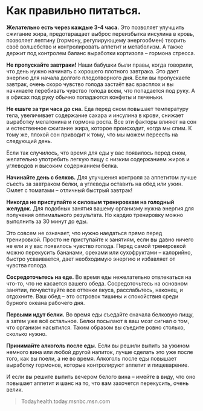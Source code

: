 # Как правильно питаться.
**Желательно есть через каждые 3-4 часа.** Это позволяет улучшить сжигание жира, предотвращает выброс переизбытка инсулина в кровь, позволяет лептину (гормону, регулирующему энергообмен) творить своё волшебство и контролировать аппетит и метаболизм. А также держит под контролем баланс выработки кортизола – гормона стресса.

**Не пропускайте завтраки!** Наши бабушки были правы, когда говорили, что день нужно начинать с хорошего плотного завтрака. Это дает энергию для начала долгого плодотворного дня. Если вы пропускаете завтрак, очень скоро чувство голода застаёт вас врасплох и вы начинаете перебивать чувство голода всем, что попадается под руку. А в офисах под руку обычно попадаются конфеты и печеньки.

**Не ешьте за три часа до сна.** Еда перед сном повышает температуру тела, увеличивает содержание сахара и инсулина в крови, снижает выработку мелатонина и гормона роста. Все эти факторы влияют на сон и естественное сжигание жира, которое происходит, когда мы спим. К тому же, плохой сон приводит к тому, что мы можем переесть на следующий день.

Если так случилось, что время для еды у вас появилось перед сном, желательно употребить легкую пищу с низким содержанием жиров и углеводов и высоким содержанием белка.

**Начинайте день с белков.** Для улучшения контроля за аппетитом лучше съесть за завтраком белки, а углеводы оставить на обед или ужин. Омлет с томатами – отличный быстрый завтрак!

**Никогда не приступайте к силовым тренировкам на голодный желудок.** Для подобных занятия вашему организму нужна энергия для получения оптимального результата. Но кардио тренировку можно выполнить за 30 минут до еды.

Это совсем не означает, что нужно наедаться прямо перед тренировкой. Просто не приступайте к занятиям, если вы давно ничего не ели и у вас появилось чувство голода. Перед самой тренировкой можно перекусить бананами, орехами или сухофруктами – калорийно, быстро усваивается, дает необходимую энергию и избавляет от чувства голода.

**Сосредоточьтесь на еде.** Во время еды нежелательно отвлекаться на что-то, что не касается вашего обеда. Сосредоточьтесь на основном занятии, почувствуйте все оттенки вкуса, расслабьтесь, наконец, и отдохните. Ваш обед – это островок тишины и спокойствия среди бурного океана рабочего дня.

**Первыми идут белки.** Во время еды съедайте сначала белковую пищу, а затем уже всё остальное. Белки посылают в ваш мозг сигнал о том, что организм насытился. Таким образом вы съедите ровно столько, сколько нужно.

**Принимайте алкоголь после еды.** Если вы решили выпить за ужином немного вина или любой другой напиток, лучше сделать это уже после того, как вы поели, а не во время. Алкоголь после еды повышает выработку гормонов, которые контролируют аппетит и пищеварение.

И если вы решите выпить вечером белого вина – имейте в виду, что оно повышает аппетит и шанс на то, что вам захочется перекусить, очень велик.

> Todayhealth.today.msnbc.msn.com 
